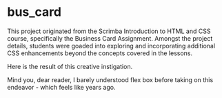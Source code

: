 # bus_card
This project originated from the Scrimba Introduction to HTML and CSS course, specifically the Business Card Assignment. Amongst the project details, students were goaded into exploring and incorporating additional CSS enhancements beyond the concepts covered in the lessons.

Here is the result of this creative instigation.

Mind you, dear reader, I barely understood flex box before taking on this endeavor - which feels like years ago.